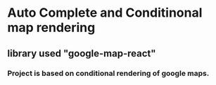 # Auto Complete and Conditinonal map rendering

## library used "google-map-react"

### Project is based on conditional rendering of google maps.
